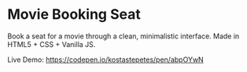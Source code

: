 # Movie Booking Seat
Book a seat for a movie through a clean, minimalistic interface. Made in HTML5 + CSS + Vanilla JS.

Live Demo: https://codepen.io/kostastepetes/pen/abpOYwN

